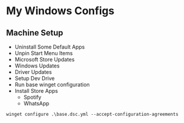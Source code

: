 # My Windows Configs

## Machine Setup

- Uninstall Some Default Apps
- Unpin Start Menu Items
- Microsoft Store Updates
- Windows Updates
- Driver Updates
- Setup Dev Drive
- Run base winget configuration
- Install Store Apps
  - Spotify
  - WhatsApp

`winget configure .\base.dsc.yml --accept-configuration-agreements`
